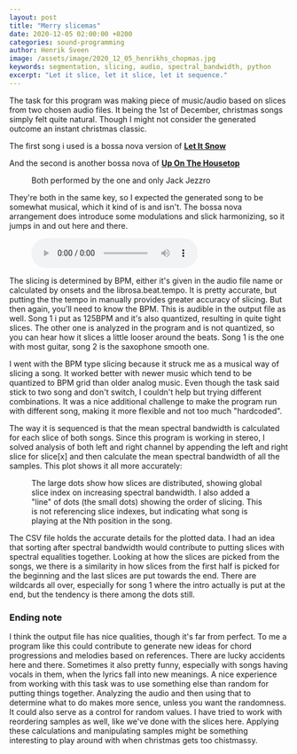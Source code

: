 ```yaml
---
layout: post
title: "Merry slicemas"
date: 2020-12-05 02:00:00 +0200
categories: sound-programming
author: Henrik Sveen
image: /assets/image/2020_12_05_henrikhs_chopmas.jpg
keywords: segmentation, slicing, audio, spectral_bandwidth, python
excerpt: "Let it slice, let it slice, let it sequence."
---
```

The task for this program was making piece of music/audio based on slices from two chosen audio files. It being the 1st of December, christmas songs simply felt quite natural. Though I might not consider the generated outcome an instant christmas classic.

The first song i used is a bossa nova version of [**Let It Snow**](https://open.spotify.com/track/4CAUXLm7i1IRyNyP5ONqx4?si=luvZk1_5RYSXmvqjuWabEQ)

And the second is another bossa nova of [**Up On The Housetop**](https://open.spotify.com/track/0JRAAm2fUX7v1mcVW9gdFz?si=t7K5NrrlT2W9xoS924Thrg)

<figure style="float: auto">
   <img src="/assets/image/2020_12_05_henrikhs_jackjezzro.jpg" alt="" title="he really knows how to work that axe" width="auto"/> <figcaption>Both performed by the one and only Jack Jezzro</figcaption>
</figure>


They're both in the same key, so I expected the generated song to be somewhat musical, which it kind of is and isn't. The bossa nova arrangement does introduce some modulations and slick harmonizing, so it jumps in and out here and there.

<figure style="float: none">
  <audio controls>
    <source src="https://www.uio.no/english/studies/programmes/SMC-master/blog/assets/audio/2020_12_05_henrikhs_output.mp3" type="audio/mpeg">
    Should show a media player
  </audio>
  <figcaption></figcaption>
</figure>

The slicing is determined by BPM, either it's given in the audio file name or calculated by onsets and the librosa.beat.tempo. It is pretty accurate, but putting the the tempo in manually provides greater accuracy of slicing. But then again, you'll need to know the BPM. This is audible in the output file as well. Song 1 i put as 125BPM and it's also quantized, resulting in quite tight slices. The other one is analyzed in the program and is not quantized, so you can hear how it slices a little looser around the beats. Song 1 is the one with most guitar, song 2 is the saxophone smooth one.

I went with the BPM type slicing because it struck me as a musical way of slicing a song. It worked better with newer music which tend to be quantized to BPM grid than older analog music. Even though the task said stick to two song and don't switch, I couldn't help but trying different combinations. It was a nice additional challenge to make the program run with different song, making it more flexible and not too much "hardcoded".

The way it is sequenced is that the mean spectral bandwidth is calculated for each slice of both songs. Since this program is working in stereo, I solved analysis of both left and right channel by appending the left and right slice for slice[x] and then calculate the mean spectral bandwidth of all the samples. This plot shows it all more accurately:

<figure style="float: auto">
   <img src="/assets/image/2020_12_05_henrikhs_output.png" alt="" title="a little hard to see, but you can do it!" width="auto"/> <figcaption>The large dots show how slices are distributed, showing global slice index on increasing spectral bandwidth. I also added a "line" of dots (the small dots) showing the order of slicing. This is not referencing slice indexes, but indicating what song is playing at the Nth position in the song.</figcaption>
</figure>

The CSV file holds the accurate details for the plotted data. I had an idea that sorting after spectral bandwidth would contribute to putting slices with spectral equalities together. Looking at how the slices are picked from the songs, we there is a similarity in how slices from the first half is picked for the beginning and the last slices are put towards the end. There are wildcards all over, especially for song 1 where the intro actually is put at the end, but the tendency is there among the dots still.


### Ending note
I think the output file has nice qualities, though it's far from perfect. To me a program like this could contribute to generate new ideas for chord progressions and melodies based on references. There are lucky accidents here and there. Sometimes it also pretty funny, especially with songs having vocals in them, when the lyrics fall into new meanings.
A nice experience from working with this task was to use something else than random for putting things together. Analyzing the audio and then using that to determine what to do makes more sence, unless you want the randomness. It could also serve as a control for random values. I have tried to work with reordering samples as well, like we've done with the slices here. Applying these calculations and manipulating samples might be something interesting to play around with when christmas gets too chistmassy.
